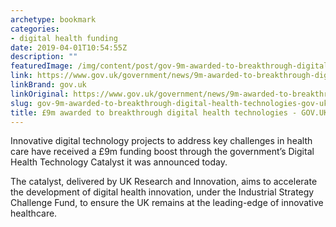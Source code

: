 ```yaml
---
archetype: bookmark
categories:
- digital health funding
date: 2019-04-01T10:54:55Z
description: ""
featuredImage: /img/content/post/gov-9m-awarded-to-breakthrough-digital-health-technologies-gov-uk.jpg
link: https://www.gov.uk/government/news/9m-awarded-to-breakthrough-digital-health-technologies
linkBrand: gov.uk
linkOriginal: https://www.gov.uk/government/news/9m-awarded-to-breakthrough-digital-health-technologies
slug: gov-9m-awarded-to-breakthrough-digital-health-technologies-gov-uk
title: £9m awarded to breakthrough digital health technologies - GOV.UK
---
```

Innovative digital technology projects to address key challenges in health care have received a £9m funding boost through the government’s Digital Health Technology Catalyst it was announced today.

The catalyst, delivered by UK Research and Innovation, aims to accelerate the development of digital health innovation, under the Industrial Strategy Challenge Fund, to ensure the UK remains at the leading-edge of innovative healthcare.

